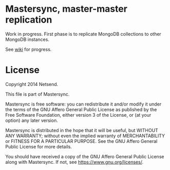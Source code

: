 # Mastersync, master-master replication

Work in progress. First phase is to replicate MongoDB collections to other
MongoDB instances.

See [wiki](https://github.com/Netsend/mastersync/wiki) for progress.

# License

Copyright 2014 Netsend.

This file is part of Mastersync.

Mastersync is free software: you can redistribute it and/or modify it under the
terms of the GNU Affero General Public License as published by the Free Software
Foundation, either version 3 of the License, or (at your option) any later
version.

Mastersync is distributed in the hope that it will be useful, but WITHOUT ANY
WARRANTY; without even the implied warranty of MERCHANTABILITY or FITNESS FOR A
PARTICULAR PURPOSE. See the GNU Affero General Public License for more details.

You should have received a copy of the GNU Affero General Public License along
with Mastersync. If not, see <https://www.gnu.org/licenses/>.
